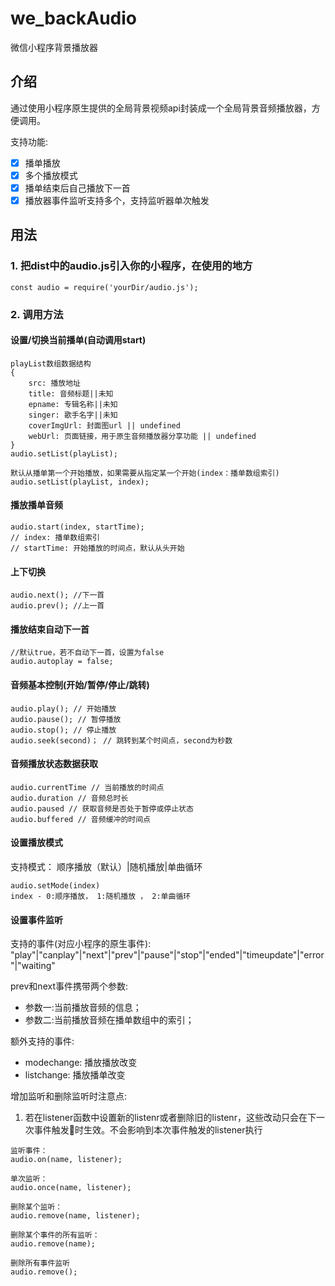 # we_backAudio
微信小程序背景播放器

## 介绍
通过使用小程序原生提供的全局背景视频api封装成一个全局背景音频播放器，方便调用。

支持功能:
- [x] 播单播放
- [x] 多个播放模式
- [x] 播单结束后自己播放下一首
- [x] 播放器事件监听支持多个，支持监听器单次触发

## 用法

### 1. 把dist中的audio.js引入你的小程序，在使用的地方
```
const audio = require('yourDir/audio.js');
```
### 2. 调用方法

#### 设置/切换当前播单(自动调用start)
```
playList数组数据结构 
{
    src: 播放地址
    title: 音频标题||未知
    epname: 专辑名称||未知
    singer: 歌手名字||未知
    coverImgUrl: 封面图url || undefined
    webUrl: 页面链接，用于原生音频播放器分享功能 || undefined
}
audio.setList(playList);

默认从播单第一个开始播放，如果需要从指定某一个开始(index：播单数组索引)
audio.setList(playList, index);
```

#### 播放播单音频
```
audio.start(index, startTime);
// index: 播单数组索引
// startTime: 开始播放的时间点，默认从头开始
```

#### 上下切换
```
audio.next(); //下一首
audio.prev(); //上一首
```
#### 播放结束自动下一首
```
//默认true，若不自动下一首，设置为false
audio.autoplay = false;
```

#### 音频基本控制(开始/暂停/停止/跳转)
```
audio.play(); // 开始播放
audio.pause(); // 暂停播放
audio.stop(); // 停止播放
audio.seek(second)； // 跳转到某个时间点，second为秒数
```

#### 音频播放状态数据获取
```
audio.currentTime // 当前播放的时间点
audio.duration // 音频总时长
audio.paused // 获取音频是否处于暂停或停止状态
audio.buffered // 音频缓冲的时间点
```

#### 设置播放模式
支持模式： 顺序播放（默认）|随机播放|单曲循环
```
audio.setMode(index)
index - 0:顺序播放， 1:随机播放 ， 2:单曲循环
```

#### 设置事件监听 

支持的事件(对应小程序的原生事件):
"play"|"canplay"|"next"|"prev"|"pause"|"stop"|"ended"|"timeupdate"|"error"|"waiting"

prev和next事件携带两个参数:     
-    参数一:当前播放音频的信息；     
-    参数二:当前播放音频在播单数组中的索引；

额外支持的事件:
- modechange: 播放播放改变    
- listchange: 播放播单改变

增加监听和删除监听时注意点:     
1. 若在listener函数中设置新的listenr或者删除旧的listenr，这些改动只会在下一次事件触发时生效。不会影响到本次事件触发的listener执行       

```
监听事件：
audio.on(name, listener);

单次监听：
audio.once(name, listener);

删除某个监听：
audio.remove(name, listener);

删除某个事件的所有监听：
audio.remove(name);

删除所有事件监听
audio.remove();
```

